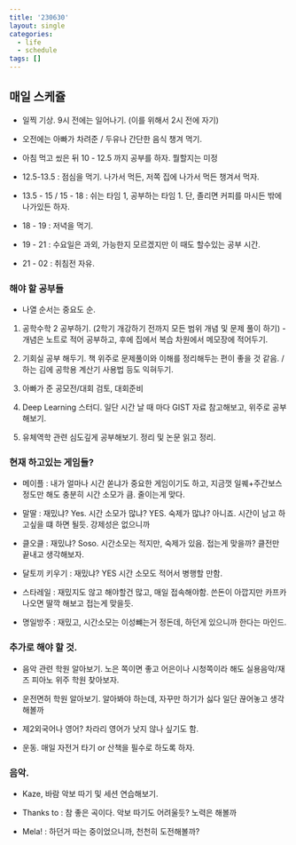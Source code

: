```yaml
---
title: '230630'
layout: single
categories:
  - life
  - schedule
tags: []
---
```


## 매일 스케쥴 

- 일찍 기상. 9시 전에는 일어나기. (이를 위해서 2시 전에 자기)

- 오전에는 아빠가 차려준 / 두유나 간단한 음식 챙겨 먹기. 

- 아침 먹고 씼은 뒤 10 - 12.5 까지 공부를 하자. 뭘할지는 미정

- 12.5-13.5 : 점심을 먹기. 나가서 먹든, 저쪽 집에 나가서 먹든 챙겨서 먹자. 

- 13.5 - 15 / 15 - 18 : 쉬는 타임 1, 공부하는 타임 1. 단, 졸리면 커피를 마시든 밖에 나가있든 하자.

- 18 - 19 : 저녁을 먹기.

- 19 - 21 : 수요일은 과외, 가능한지 모르겠지만 이 때도 할수있는 공부 시간.

- 21 - 02 : 취침전 자유.

### 해야 할 공부들

- 나열 순서는 중요도 순.

1. 공학수학 2 공부하기. (2학기 개강하기 전까지 모든 범위 개념 및 문제 풀이 하기) - 개념은 노트로 적어 공부하고, 후에 집에서 복습 차원에서 메모장에 적어두기.

2. 기회실 공부 해두기. 책 위주로 문제풀이와 이해를 정리해두는 편이 좋을 것 같음. / 하는 김에 공학용 계산기 사용법 등도 익혀두기.

3. 아빠가 준 공모전/대회 검토, 대회준비

4. Deep Learning 스터디. 일단 시간 날 때 마다 GIST 자료 참고해보고, 위주로 공부해보기.

5. 유체역학 관련 심도깊게 공부해보기. 정리 및 논문 읽고 정리. 

### 현재 하고있는 게임들?

- 메이플 : 내가 얼마나 시간 쏟냐가 중요한 게임이기도 하고, 지금껏 일퀘+주간보스정도만 해도 충분히 시간 소모가 큼. 줄이는게 맞다. 

- 말딸 : 재밌냐? Yes. 시간 소모가 많냐? YES. 숙제가 많냐? 아니죠. 시간이 남고 하고싶을 떄 하면 될듯. 강제성은 없으니까

- 클오클 : 재밌냐? Soso. 시간소모는 적지만, 숙제가 있음. 접는게 맞을까? 클전만 끝내고 생각해보자.

- 달토끼 키우기 : 재밌냐? YES 시간 소모도 적어서 병행할 만함.

- 스타레일 : 재밌지도 않고 해야할건 많고, 매일 접속해야함. 쓴돈이 아깝지만 카프카 나오면 딸깍 해보고 접는게 맞을듯. 

- 명일방주 : 재밌고, 시간소모는 이성뺴는거 정돈데, 하던게 있으니까 한다는 마인드.

### 추가로 해야 할 것.

- 음악 관련 학원 알아보기. 노은 쪽이면 좋고 어은이나 시청쪽이라 해도 실용음악/재즈 피아노 위주 학원 찾아보자.

- 운전면허 학원 알아보기. 알아봐야 하는데, 자꾸만 하기가 싫다 일단 끊어놓고 생각해볼까

- 제2외국어나 영어? 차라리 영어가 낫지 않나 싶기도 함. 

- 운동. 매일 자전거 타기 or 산책을 필수로 하도록 하자.

### 음악.

- Kaze, 바람 악보 따기 및 세션 연습해보기.

- Thanks to : 참 좋은 곡이다.  악보 따기도 어려울듯? 노력은 해볼까

- Mela! : 하던거 따는 중이었으니까, 천천히 도전해볼까? 
